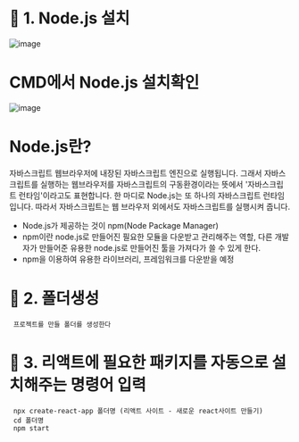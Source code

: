 # 💛 1. Node.js 설치
![image](https://github.com/YENAZIGMINA/react_basic/assets/129706758/108c7e15-b139-4bb0-bae5-39f926731da7)
# CMD에서 Node.js 설치확인
![image](https://github.com/YENAZIGMINA/react_basic/assets/129706758/34b027a0-971d-4596-80f7-bb311498b0c8)


# Node.js란?
  자바스크립트 웹브라우저에 내장된 자바스크립트 엔진으로 실행됩니다. 그래서 자바스크립트를 실행하는 웹브라우저를 자바스크립트의 구동환경이라는 뜻에서 '자바스크립트 런타임'이라고도 표현합니다.
  한 마디로 Node.js는 또 하나의 자바스크립트 런타임입니다. 따라서 자바스크립트는 웹 브라우저 외에서도 자바스크립트를 실행시켜 줍니다.

  * Node.js가 제공하는 것이 npm(Node Package Manager)
  * npm이란 node.js로 만들어진 필요한 모듈을 다운받고 관리해주는 역할, 다른 개발자가 만들어준 유용한 node.js로 만들어진 툴을 가져다가 쓸 수 있게 한다.
  * npm을 이용하여 유용한 라이브러리, 프레임워크를 다운받을 예정


# 💛 2. 폴더생성
     프로젝트를 만들 폴더를 생성한다
# 💛 3. 리액트에 필요한 패키지를 자동으로 설치해주는 명령어 입력
     npx create-react-app 폴더명 (리액트 사이트 - 새로운 react사이트 만들기)
     cd 폴더명
     npm start
